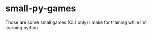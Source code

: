 # small-py-games
Those are some small games (CLI only)  I make for training while I'm learning python.
